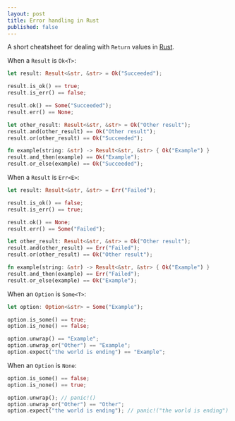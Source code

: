 ```yaml
---
layout: post
title: Error handling in Rust
published: false
---
```


A short cheatsheet for dealing with `Return` values in [Rust](http://rust-lang.org/).

When a `Result` is `Ok<T>`:

```rust
let result: Result<&str, &str> = Ok("Succeeded");

result.is_ok() == true;
result.is_err() == false;

result.ok() == Some("Succeeded");
result.err() == None;

let other_result: Result<&str, &str> = Ok("Other result");
result.and(other_result) == Ok("Other result");
result.or(other_result) == Ok("Succeeded");

fn example(string: &str) -> Result<&str, &str> { Ok("Example") }
result.and_then(example) == Ok("Example");
result.or_else(example) == Ok("Succeeded");
```

When a `Result` is `Err<E>`:

```rust
let result: Result<&str, &str> = Err("Failed");

result.is_ok() == false;
result.is_err() == true;

result.ok() == None;
result.err() == Some("Failed");

let other_result: Result<&str, &str> = Ok("Other result");
result.and(other_result) == Err("Failed");
result.or(other_result) == Ok("Other result");

fn example(string: &str) -> Result<&str, &str> { Ok("Example") }
result.and_then(example) == Err("Failed");
result.or_else(example) == Ok("Example");
```

When an `Option` is `Some<T>`:

```rust
let option: Option<&str> = Some("Example");

option.is_some() == true;
option.is_none() == false;

option.unwrap() == "Example";
option.unwrap_or("Other") == "Example";
option.expect("the world is ending") == "Example";
```

When an `Option` is `None`:

```rust
option.is_some() == false;
option.is_none() == true;

option.unwrap(); // panic!()
option.unwrap_or("Other") == "Other";
option.expect("the world is ending"); // panic!("the world is ending")
```
